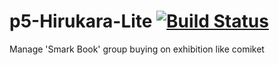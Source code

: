 p5-Hirukara-Lite [![Build Status](https://api.travis-ci.org/celeron1ghz/p5-Hirukara-Lite.png)](http://travis-ci.org/celeron1ghz/p5-Hirukara-Lite)
================

Manage 'Smark Book' group buying on exhibition like comiket
